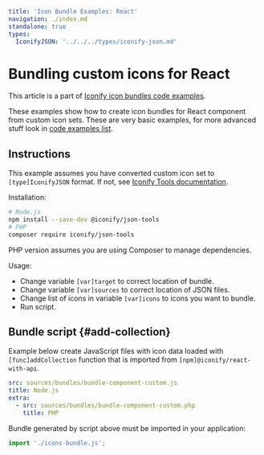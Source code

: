 ```yaml
title: 'Icon Bundle Examples: React'
navigation: ./index.md
standalone: true
types:
  IconifyJSON: '../../../types/iconify-json.md'
```

# Bundling custom icons for React

This article is a part of [Iconify icon bundles code examples](./index.md).

These examples show how to create icon bundles for React component from custom icon sets. These are very basic examples, for more advanced stuff look in [code examples list](./index.md).

## Instructions

This example assumes you have converted custom icon set to `[type]IconifyJSON` format. If not, see [Iconify Tools documentation](../../../tools/node/index.md).

Installation:

```bash
# Node.js
npm install --save-dev @iconify/json-tools
# PHP
composer require iconify/json-tools
```

PHP version assumes you are using Composer to manage dependencies.

Usage:

- Change variable `[var]target` to correct location of bundle.
- Change variable `[var]sources` to correct location of JSON files.
- Change list of icons in variable `[var]icons` to icons you want to bundle.
- Run script.

## Bundle script {#add-collection}

Example below create JavaScript files with icon data loaded with `[func]addCollection` function that is imported from `[npm]@iconify/react-with-api`.

```yaml
src: sources/bundles/bundle-component-custom.js
title: Node.js
extra:
  - src: sources/bundles/bundle-component-custom.php
    title: PHP
```

Bundle generated by script above must be imported in your application:

```js
import './icons-bundle.js';
```
